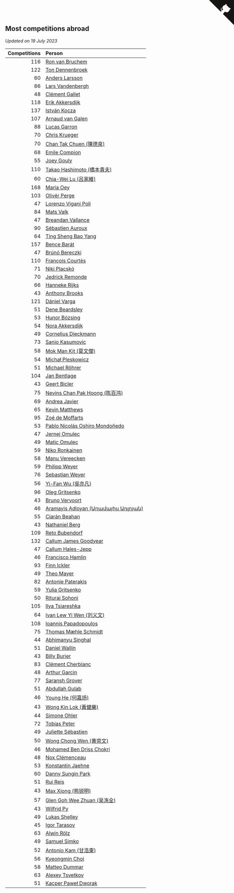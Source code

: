 ## Most competitions abroad

*Updated on 19 July 2023*

| Competitions | Person |
| ---: | :--- |
| 116 | [Ron van Bruchem](https://www.worldcubeassociation.org/persons/2003BRUC01) |
| 122 | [Ton Dennenbroek](https://www.worldcubeassociation.org/persons/2003DENN01) |
| 60 | [Anders Larsson](https://www.worldcubeassociation.org/persons/2003LARS01) |
| 86 | [Lars Vandenbergh](https://www.worldcubeassociation.org/persons/2003VAND01) |
| 48 | [Clément Gallet](https://www.worldcubeassociation.org/persons/2004GALL02) |
| 118 | [Erik Akkersdijk](https://www.worldcubeassociation.org/persons/2005AKKE01) |
| 137 | [István Kocza](https://www.worldcubeassociation.org/persons/2005KOCZ01) |
| 107 | [Arnaud van Galen](https://www.worldcubeassociation.org/persons/2006GALE01) |
| 88 | [Lucas Garron](https://www.worldcubeassociation.org/persons/2006GARR01) |
| 70 | [Chris Krueger](https://www.worldcubeassociation.org/persons/2006KRUE01) |
| 70 | [Chan Tak Chuen (陳德泉)](https://www.worldcubeassociation.org/persons/2007CHUE01) |
| 68 | [Emile Compion](https://www.worldcubeassociation.org/persons/2007COMP01) |
| 55 | [Joey Gouly](https://www.worldcubeassociation.org/persons/2007GOUL01) |
| 110 | [Takao Hashimoto (橋本貴夫)](https://www.worldcubeassociation.org/persons/2007HASH01) |
| 60 | [Chia-Wei Lu (呂家維)](https://www.worldcubeassociation.org/persons/2007LUCH01) |
| 168 | [Maria Oey](https://www.worldcubeassociation.org/persons/2007OEYM01) |
| 103 | [Olivér Perge](https://www.worldcubeassociation.org/persons/2007PERG01) |
| 47 | [Lorenzo Vigani Poli](https://www.worldcubeassociation.org/persons/2007POLI01) |
| 84 | [Mats Valk](https://www.worldcubeassociation.org/persons/2007VALK01) |
| 47 | [Breandan Vallance](https://www.worldcubeassociation.org/persons/2007VALL01) |
| 90 | [Sébastien Auroux](https://www.worldcubeassociation.org/persons/2008AURO01) |
| 64 | [Ting Sheng Bao Yang](https://www.worldcubeassociation.org/persons/2008BAOY01) |
| 157 | [Bence Barát](https://www.worldcubeassociation.org/persons/2008BARA01) |
| 47 | [Brúnó Bereczki](https://www.worldcubeassociation.org/persons/2008BERE01) |
| 110 | [François Courtès](https://www.worldcubeassociation.org/persons/2008COUR01) |
| 71 | [Niki Placskó](https://www.worldcubeassociation.org/persons/2008PLAC01) |
| 70 | [Jedrick Remonde](https://www.worldcubeassociation.org/persons/2008REMO01) |
| 66 | [Hanneke Rijks](https://www.worldcubeassociation.org/persons/2008RIJK01) |
| 43 | [Anthony Brooks](https://www.worldcubeassociation.org/persons/2008SEAR01) |
| 121 | [Dániel Varga](https://www.worldcubeassociation.org/persons/2008VARG01) |
| 51 | [Dene Beardsley](https://www.worldcubeassociation.org/persons/2009BEAR01) |
| 53 | [Hunor Bózsing](https://www.worldcubeassociation.org/persons/2009BOZS01) |
| 54 | [Nora Akkersdijk](https://www.worldcubeassociation.org/persons/2009CHRI03) |
| 49 | [Cornelius Dieckmann](https://www.worldcubeassociation.org/persons/2009DIEC01) |
| 73 | [Sanio Kasumovic](https://www.worldcubeassociation.org/persons/2009KASU01) |
| 58 | [Mok Man Kit (莫文傑)](https://www.worldcubeassociation.org/persons/2009KITM01) |
| 54 | [Michał Pleskowicz](https://www.worldcubeassociation.org/persons/2009PLES01) |
| 51 | [Michael Röhrer](https://www.worldcubeassociation.org/persons/2009ROHR01) |
| 104 | [Jan Bentlage](https://www.worldcubeassociation.org/persons/2010BENT01) |
| 43 | [Geert Bicler](https://www.worldcubeassociation.org/persons/2010BICL01) |
| 75 | [Nevins Chan Pak Hoong (陈百鸿)](https://www.worldcubeassociation.org/persons/2010CHAN20) |
| 69 | [Andrea Javier](https://www.worldcubeassociation.org/persons/2010JAVI01) |
| 65 | [Kevin Matthews](https://www.worldcubeassociation.org/persons/2010MATT02) |
| 95 | [Zoé de Moffarts](https://www.worldcubeassociation.org/persons/2010MOFF02) |
| 53 | [Pablo Nicolás Oshiro Mondoñedo](https://www.worldcubeassociation.org/persons/2010MOND01) |
| 47 | [Jernej Omulec](https://www.worldcubeassociation.org/persons/2010OMUL01) |
| 49 | [Matic Omulec](https://www.worldcubeassociation.org/persons/2010OMUL02) |
| 59 | [Niko Ronkainen](https://www.worldcubeassociation.org/persons/2010RONK01) |
| 58 | [Manu Vereecken](https://www.worldcubeassociation.org/persons/2010VERE01) |
| 59 | [Philipp Weyer](https://www.worldcubeassociation.org/persons/2010WEYE01) |
| 76 | [Sebastian Weyer](https://www.worldcubeassociation.org/persons/2010WEYE02) |
| 56 | [Yi-Fan Wu (吳亦凡)](https://www.worldcubeassociation.org/persons/2010WUIF01) |
| 96 | [Oleg Gritsenko](https://www.worldcubeassociation.org/persons/2011GRIT01) |
| 43 | [Bruno Vervoort](https://www.worldcubeassociation.org/persons/2011VERV01) |
| 46 | [Aramayis Adloyan (Արամայիս Ադլոյան)](https://www.worldcubeassociation.org/persons/2012ADLO01) |
| 55 | [Ciarán Beahan](https://www.worldcubeassociation.org/persons/2012BEAH01) |
| 43 | [Nathaniel Berg](https://www.worldcubeassociation.org/persons/2012BERG04) |
| 109 | [Reto Bubendorf](https://www.worldcubeassociation.org/persons/2012BUBE01) |
| 132 | [Callum James Goodyear](https://www.worldcubeassociation.org/persons/2012GOOD02) |
| 47 | [Callum Hales-Jepp](https://www.worldcubeassociation.org/persons/2012HALE01) |
| 46 | [Francisco Hamlin](https://www.worldcubeassociation.org/persons/2012HAML01) |
| 93 | [Finn Ickler](https://www.worldcubeassociation.org/persons/2012ICKL01) |
| 49 | [Theo Mayer](https://www.worldcubeassociation.org/persons/2012MAYE01) |
| 82 | [Antonie Paterakis](https://www.worldcubeassociation.org/persons/2012PATE01) |
| 59 | [Yulia Gritsenko](https://www.worldcubeassociation.org/persons/2012SIDO01) |
| 50 | [Rituraj Sohoni](https://www.worldcubeassociation.org/persons/2012SOHO01) |
| 105 | [Ilya Tsiareshka](https://www.worldcubeassociation.org/persons/2012TERE01) |
| 64 | [Ivan Lew Yi Wen (刘义文)](https://www.worldcubeassociation.org/persons/2012WENI01) |
| 108 | [Ioannis Papadopoulos](https://www.worldcubeassociation.org/persons/2013PAPA01) |
| 75 | [Thomas Mæhle Schmidt](https://www.worldcubeassociation.org/persons/2013SCHM02) |
| 44 | [Abhimanyu Singhal](https://www.worldcubeassociation.org/persons/2013SING12) |
| 51 | [Daniel Wallin](https://www.worldcubeassociation.org/persons/2013WALL03) |
| 43 | [Billy Burier](https://www.worldcubeassociation.org/persons/2014BURI01) |
| 83 | [Clément Cherblanc](https://www.worldcubeassociation.org/persons/2014CHER05) |
| 48 | [Arthur Garcin](https://www.worldcubeassociation.org/persons/2014GARC27) |
| 77 | [Saransh Grover](https://www.worldcubeassociation.org/persons/2014GROV01) |
| 51 | [Abdullah Gulab](https://www.worldcubeassociation.org/persons/2014GULA02) |
| 46 | [Young He (何嘉炀)](https://www.worldcubeassociation.org/persons/2014HEYO01) |
| 43 | [Wong Kin Lok (黃健樂)](https://www.worldcubeassociation.org/persons/2014LOKW01) |
| 44 | [Simone Ohler](https://www.worldcubeassociation.org/persons/2014OHLE01) |
| 72 | [Tobias Peter](https://www.worldcubeassociation.org/persons/2014PETE03) |
| 49 | [Juliette Sébastien](https://www.worldcubeassociation.org/persons/2014SEBA01) |
| 50 | [Wong Chong Wen (黄崇文)](https://www.worldcubeassociation.org/persons/2014WENW01) |
| 46 | [Mohamed Ben Driss Chokri](https://www.worldcubeassociation.org/persons/2015CHOK01) |
| 48 | [Nox Clémenceau](https://www.worldcubeassociation.org/persons/2015CLEM03) |
| 53 | [Konstantin Jaehne](https://www.worldcubeassociation.org/persons/2015JAEH01) |
| 60 | [Danny Sungin Park](https://www.worldcubeassociation.org/persons/2015PARK13) |
| 51 | [Rui Reis](https://www.worldcubeassociation.org/persons/2015REIS02) |
| 43 | [Max Xiong (熊锐明)](https://www.worldcubeassociation.org/persons/2015XION03) |
| 57 | [Glen Goh Wee Zhuan (吴洧全)](https://www.worldcubeassociation.org/persons/2015ZHUA01) |
| 43 | [Wilfrid Py](https://www.worldcubeassociation.org/persons/2016PYWI01) |
| 49 | [Lukas Shelley](https://www.worldcubeassociation.org/persons/2016SHEL03) |
| 45 | [Igor Tarasov](https://www.worldcubeassociation.org/persons/2016TARA04) |
| 63 | [Alwin Rölz](https://www.worldcubeassociation.org/persons/2016ROLZ01) |
| 49 | [Samuel Simko](https://www.worldcubeassociation.org/persons/2016SIMK01) |
| 52 | [Antonio Kam (甘浩東)](https://www.worldcubeassociation.org/persons/2017TUNG13) |
| 56 | [Kyeongmin Choi](https://www.worldcubeassociation.org/persons/2017CHOI07) |
| 58 | [Matteo Dummar](https://www.worldcubeassociation.org/persons/2017DUMM01) |
| 63 | [Alexey Tsvetkov](https://www.worldcubeassociation.org/persons/2017TSVE02) |
| 51 | [Kacper Paweł Dworak](https://www.worldcubeassociation.org/persons/2020DWOR01) |


<a href="https://github.com/jonatanklosko/wca_statistics" class="github-corner" aria-label="View source on Github"><svg width="80" height="80" viewBox="0 0 250 250" style="fill:#151513; color:#fff; position: absolute; top: 0; border: 0; right: 0;" aria-hidden="true"><path d="M0,0 L115,115 L130,115 L142,142 L250,250 L250,0 Z"></path><path d="M128.3,109.0 C113.8,99.7 119.0,89.6 119.0,89.6 C122.0,82.7 120.5,78.6 120.5,78.6 C119.2,72.0 123.4,76.3 123.4,76.3 C127.3,80.9 125.5,87.3 125.5,87.3 C122.9,97.6 130.6,101.9 134.4,103.2" fill="currentColor" style="transform-origin: 130px 106px;" class="octo-arm"></path><path d="M115.0,115.0 C114.9,115.1 118.7,116.5 119.8,115.4 L133.7,101.6 C136.9,99.2 139.9,98.4 142.2,98.6 C133.8,88.0 127.5,74.4 143.8,58.0 C148.5,53.4 154.0,51.2 159.7,51.0 C160.3,49.4 163.2,43.6 171.4,40.1 C171.4,40.1 176.1,42.5 178.8,56.2 C183.1,58.6 187.2,61.8 190.9,65.4 C194.5,69.0 197.7,73.2 200.1,77.6 C213.8,80.2 216.3,84.9 216.3,84.9 C212.7,93.1 206.9,96.0 205.4,96.6 C205.1,102.4 203.0,107.8 198.3,112.5 C181.9,128.9 168.3,122.5 157.7,114.1 C157.9,116.9 156.7,120.9 152.7,124.9 L141.0,136.5 C139.8,137.7 141.6,141.9 141.8,141.8 Z" fill="currentColor" class="octo-body"></path></svg></a><style>.github-corner:hover .octo-arm{animation:octocat-wave 560ms ease-in-out}@keyframes octocat-wave{0%,100%{transform:rotate(0)}20%,60%{transform:rotate(-25deg)}40%,80%{transform:rotate(10deg)}}@media (max-width:500px){.github-corner:hover .octo-arm{animation:none}.github-corner .octo-arm{animation:octocat-wave 560ms ease-in-out}}</style>
